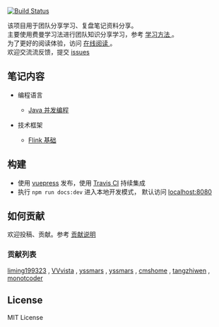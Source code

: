 [![Build Status](https://travis-ci.org/GourdErwa/review-notes.svg?branch=master)](https://travis-ci.org/GourdErwa/review-notes)

该项目用于团队分享学习、复盘笔记资料分享。   
主要使用费曼学习法进行团队知识分享学习，参考 [学习方法 ](/about/学习方法.md)。  
为了更好的阅读体验，访问 [在线阅读 ](http://review-notes.top/)。     
欢迎交流流反馈，提交 [issues]([issues](https://github.com/GourdErwa/review-notes/issues))

## 笔记内容
- 编程语言 
    * [Java 并发编程 ](/language/java-concurrency/)

- 技术框架
    * [Flink 基础 ](/framework/flink-basis/)

## 构建
- 使用 [vuepress](https://vuepress.vuejs.org/) 发布，使用 [Travis CI](https://travis-ci.org/GourdErwa/review-notes-dev) 持续集成
- 执行 `npm run docs:dev` 进入本地开发模式， 默认访问 [localhost:8080](http://localhost:8080/ )


## 如何贡献
欢迎投稿、贡献。参考 [贡献说明](https://github.com/GourdErwa/review-notes-dev)

### 贡献列表
[liming199323](https://github.com/liming199323) ,
[VVvista](https://github.com/VVvista) , 
[yssmars](https://github.com/yssmars) , 
[yssmars](https://github.com/yssmars) , 
[cmshome](https://github.com/cmshome) , 
[tangzhiwen](https://github.com/tangzhiwen) , 
[monotcoder](https://github.com/monotcoder)

## License
MIT License
